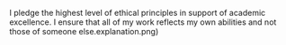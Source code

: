 I pledge the highest level of ethical principles in support of academic excellence.
I ensure that all of my work reflects my own abilities and not those of someone else.explanation.png)